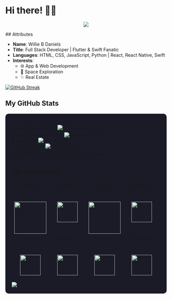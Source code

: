 # Hi there! 👋🏾

 <p align="center"><img src="https://i.imgur.com/A6bWGFl.gif"/></p>
## Attributes

- **Name**: Willie B Daniels
- **Title**: Full Stack Developer | Flutter & Swift Fanatic
- **Languages**: HTML, CSS, JavaScript, Python | React, React Native, Swift
- **Interests**:
  - 🌐 App & Web Development
  - 🚀 Space Exploration
  - ✨ Real Estate

[![GitHub Streak](https://github-readme-streak-stats.herokuapp.com?user=Williedaniels&theme=nord&mode=weekly&hide_total_contributions=true)](https://git.io/streak-stats)

## My GitHub Stats

<div style="background-color: #1a1b27; padding: 20px; border-radius: 10px; margin: 20px 0;">

⭐ Total Stars Earned: ![GitHub Stars](https://img.shields.io/github/stars/YOUR_GITHUB_USERNAME?style=flat)  
🔄 Total Commits (2025): ![GitHub Commits](https://img.shields.io/github/commit-activity/y/YOUR_GITHUB_USERNAME/YOUR_GITHUB_USERNAME)  
🤝 Total PRs: ![GitHub PRs](https://img.shields.io/github/issues-pr/YOUR_GITHUB_USERNAME/YOUR_GITHUB_USERNAME)  
📊 Total Issues: ![GitHub Issues](https://img.shields.io/github/issues/YOUR_GITHUB_USERNAME/YOUR_GITHUB_USERNAME)  
💻 Contributed to: [20] repositories last year

## My Tech Stack

<table>
  <tbody>
    <tr valign="top">
      <td width="25%" align="center">
	      <span><strong>Python</strong></span><br><br><br>
        <img height="100px" src="https://upload.wikimedia.org/wikipedia/commons/thumb/c/c3/Python-logo-notext.svg/1200px-Python-logo-notext.svg.png">
      </td>
      <td width="25%" align="center">
	      <span><strong>AWS</strong></span><br><br><br>
        <img height="64px" src="https://cdn.svgporn.com/logos/aws.svg">
      </td>
      <td width="25%" align="center">
        <span><strong>Java</strong></span><br><br><br>
        <img height="100px" src="https://upload.wikimedia.org/wikipedia/en/thumb/3/30/Java_programming_language_logo.svg/1200px-Java_programming_language_logo.svg.png">
      </td>
      <td width="25%" align="center">
        <span><strong>Django</strong></span><br><br><br>
        <img height="64px" src="https://encrypted-tbn0.gstatic.com/images?q=tbn%3AANd9GcRlHpEsRq4pIo4vTLAn24qGNwG41dFdXLJwsQ&usqp=CAU">
      </td>
     </tr>
    <tr valign="top">
      <td width="25%" align="center">
        <span><strong>CSS</strong></span><br><br><br>
        <img height="64px" src="https://cdn.svgporn.com/logos/css-3.svg">
      </td>
      <td width="25%" align="center">
        <span><strong>Html 5</strong></span><br><br><br>
        <img height="64px" src="https://cdn.svgporn.com/logos/html-5.svg">
      </td>
      <td width="25%" align="center">
        <span><strong>Git</strong></span><br><br><br>
        <img height="64px" src="https://cdn.svgporn.com/logos/git-icon.svg">
      </td>
      <td width="25%" align="center">
        <span><strong>Vs Code</strong></span><br><br><br>
        <img height="64px" src="https://cdn.svgporn.com/logos/visual-studio-code.svg">
      </td>
    </tr>

  </tbody>
</table>


<img src="https://imgur.com/rilHVxA.png"/>
